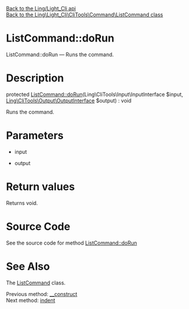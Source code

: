 [Back to the Ling/Light_Cli api](https://github.com/lingtalfi/Light_Cli/blob/master/doc/api/Ling/Light_Cli.md)<br>
[Back to the Ling\Light_Cli\CliTools\Command\ListCommand class](https://github.com/lingtalfi/Light_Cli/blob/master/doc/api/Ling/Light_Cli/CliTools/Command/ListCommand.md)


ListCommand::doRun
================



ListCommand::doRun — Runs the command.




Description
================


protected [ListCommand::doRun](https://github.com/lingtalfi/Light_Cli/blob/master/doc/api/Ling/Light_Cli/CliTools/Command/ListCommand/doRun.md)(Ling\CliTools\Input\InputInterface $input, [Ling\CliTools\Output\OutputInterface](https://github.com/lingtalfi/CliTools/blob/master/doc/api/Ling/CliTools/Output/OutputInterface.md) $output) : void




Runs the command.




Parameters
================


- input

    

- output

    


Return values
================

Returns void.








Source Code
===========
See the source code for method [ListCommand::doRun](https://github.com/lingtalfi/Light_Cli/blob/master/CliTools/Command/ListCommand.php#L47-L218)


See Also
================

The [ListCommand](https://github.com/lingtalfi/Light_Cli/blob/master/doc/api/Ling/Light_Cli/CliTools/Command/ListCommand.md) class.

Previous method: [__construct](https://github.com/lingtalfi/Light_Cli/blob/master/doc/api/Ling/Light_Cli/CliTools/Command/ListCommand/__construct.md)<br>Next method: [indent](https://github.com/lingtalfi/Light_Cli/blob/master/doc/api/Ling/Light_Cli/CliTools/Command/ListCommand/indent.md)<br>

